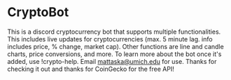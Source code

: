 # CryptoBot
This is a discord cryptocurrency bot that supports multiple functionalities.
This includes live updates for cryptocurrencies (max. 5 minute lag. info includes price, % change, market cap).
Other functions are line and candle charts, price conversions, and more.
To learn more about the bot once it's added, use !crypto-help.
Email mattaska@umich.edu for use.
Thanks for checking it out and thanks for CoinGecko for the free API!
